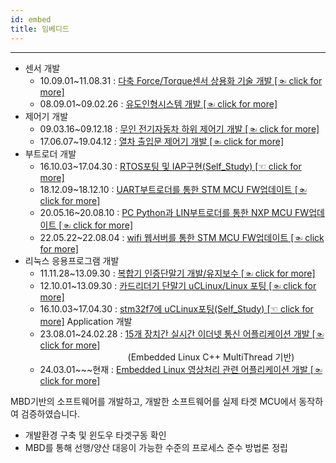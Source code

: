 ```yaml
---
id: embed
title: 임베디드
---
```

---

- 센서 개발
  - 10.09.01~11.08.31 : [다축 Force/Torque센서 상용화 기술 개발 [☜ click for more]](./embed/sensor/ftsensor)
  - 08.09.01~09.02.26 : [유도인형시스템 개발 [☜ click for more]](./embed/sensor/judo)
- 제어기 개발
  - 09.03.16~09.12.18 : [무인 전기자동차 하위 제어기 개발 [☜ click for more]](./embed/controller/kuve)
  - 17.06.07~19.04.12 : [열차 출입문 제어기 개발 [☜ click for more]](./embed/controller/traindoor)
- 부트로더 개발
  - 16.10.03~17.04.30 : [RTOS포팅 및 IAP구현(Self_Study) [☜ click for more]](./embed/controller/iap)
  - 18.12.09~18.12.10 : [UART부트로더를 통한 STM MCU FW업데이트 [☜ click for more]](./embed/controller)
  - 20.05.16~20.08.10 : [PC Python과 LIN부트로더를 통한 NXP MCU FW업데이트 [☜ click for more]](./embed/controller)
  - 22.05.22~22.08.04 : [wifi 웹서버를 통한 STM MCU FW업데이트 [☜ click for more]](./embed/controller)
- 리눅스 응용프로그램 개발
  - 11.11.28~13.09.30 : [복합기 인증단말기 개발/유지보수 [☜ click for more]](./embed/linux/fujixerox)
  - 12.10.01~13.09.30 : [카드리더기 단말기 uCLinux/Linux 포팅 [☜ click for more]](./embed/linux/fujixerox)
  - 16.10.03~17.04.30 : [stm32f7에 uCLinux포팅(Self_Study) [☜ click for more]](./embed/linux/stm32f7)
 Application 개발
  - 23.08.01~24.02.28 : [15개 장치간 실시간 이더넷 통신 어플리케이션 개발 [☜ click for more]](./embed/linux)  
&emsp;&emsp;&emsp;&emsp;&emsp;&emsp;&emsp;&emsp;&emsp;&emsp;(Embedded Linux C++ MultiThread 기반)
  - 24.03.01~~~현재 : [Embedded Linux 영상처리 관련 어플리케이션 개발 [☜ click for more]](./embed/linux/eyeRec)


MBD기반의 소프트웨어를 개발하고, 개발한 소프트웨어를 실제 타겟 MCU에서 동작하여 검증하였습니다.

* 개발환경 구축 및 윈도우 타겟구동 확인
* MBD를 통해 선행/양산 대응이 가능한 수준의 프로세스 준수 방법론 정립
